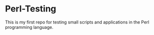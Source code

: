 # Perl-Testing
This is my first repo for testing small scripts and applications in the Perl programming language. 
